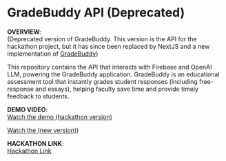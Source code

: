# GradeBuddy API (Deprecated)

**OVERVIEW**:  
(Deprecated version of GradeBuddy. This version is the API for the hackathon project, but it has since been replaced by NextJS and a new implementation of [GradeBuddy](https://gradebuddy.app))

This repository contains the API that interacts with Firebase and OpenAI LLM, powering the GradeBuddy application. GradeBuddy is an educational assessment tool that instantly grades student responses (including free-response and essays), helping faculty save time and provide timely feedback to students.

**DEMO VIDEO**:  
[Watch the demo (hackathon version)](https://www.youtube.com/watch?v=APeaqKZQQn4&t=4s&ab_channel=PhongLe)

[Watch the (new version)](https://youtu.be/4NqVJbTE_Jo))

**HACKATHON LINK**:  
[Hackathon Link](https://devpost.com/software/gradebuddy-0fphci)
